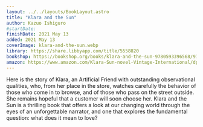 ```yaml
---
layout: ../../layouts/BookLayout.astro
title: "Klara and the Sun"
author: Kazuo Ishiguro
#startDate:
finishDate: 2021 May 13
added: 2021 May 13
coverImage: klara-and-the-sun.webp
library: https://share.libbyapp.com/title/5558820
bookshop: https://bookshop.org/books/klara-and-the-sun-9780593396568/9780593311295
amazon: https://www.amazon.com/Klara-Sun-novel-Vintage-International/dp/0593311299/
---
```


Here is the story of Klara, an Artificial Friend with outstanding observational qualities, who, from her place in the store, watches carefully the behavior of those who come in to browse, and of those who pass on the street outside. She remains hopeful that a customer will soon choose her. Klara and the Sun is a thrilling book that offers a look at our changing world through the eyes of an unforgettable narrator, and one that explores the fundamental question: what does it mean to love?  
